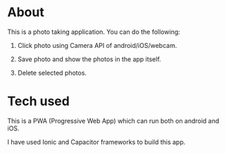 # About

This is a photo taking application. You can do the following:

1. Click photo using Camera API of android/iOS/webcam.

2. Save photo and show the photos in the app itself.

3. Delete selected photos.

# Tech used

This is a PWA (Progressive Web App) which can run both on android and iOS. 

I have used Ionic and Capacitor frameworks to build this app.